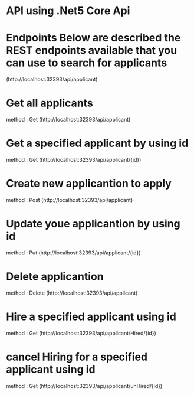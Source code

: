 # API using .Net5 Core Api 

# Endpoints Below are described the REST endpoints available that you can use to search for applicants
(http://localhost:32393/api/applicant)

# Get all applicants
method : Get
(http://localhost:32393/api/applicant)

# Get a specified applicant by using id
method : Get
(http://localhost:32393/api/applicant/{id})

# Create new applicantion to apply  
method : Post
(http://localhost:32393/api/applicant)

# Update youe applicantion by using id
method : Put
(http://localhost:32393/api/applicant/{id})

# Delete applicantion 
method : Delete
(http://localhost:32393/api/applicant)

# Hire a specified applicant using id
method : Get
(http://localhost:32393/api/applicant/Hired/{id})

# cancel Hiring for a specified applicant using id
method : Get
(http://localhost:32393/api/applicant/unHired/{id})


